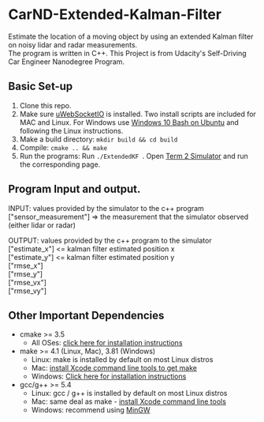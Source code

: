 # CarND-Extended-Kalman-Filter
Estimate the location of a moving object by using an extended Kalman filter on noisy lidar and radar measurements.  
The program is written in C++.  This Project is from Udacity's Self-Driving Car Engineer Nanodegree Program.

## Basic Set-up
1. Clone this repo.
2. Make sure [uWebSocketIO](https://github.com/uWebSockets/uWebSockets) is installed.  Two install scripts are included for MAC and Linux.  For Windows use [Windows 10 Bash on Ubuntu](https://www.howtogeek.com/249966/how-to-install-and-use-the-linux-bash-shell-on-windows-10/) and following the Linux instructions.
3. Make a build directory: `mkdir build && cd build`
4. Compile: `cmake .. && make`
5. Run the programs: Run `./ExtendedKF `. Open [Term 2 Simulator](https://github.com/udacity/self-driving-car-sim/releases) and run the corresponding page.

## Program Input and output.
INPUT: values provided by the simulator to the c++ program  
["sensor_measurement"] => the measurement that the simulator observed (either lidar or radar)  

OUTPUT: values provided by the c++ program to the simulator  
["estimate_x"] <= kalman filter estimated position x  
["estimate_y"] <= kalman filter estimated position y  
["rmse_x"]  
["rmse_y"]  
["rmse_vx"]  
["rmse_vy"]  

## Other Important Dependencies

* cmake >= 3.5
  * All OSes: [click here for installation instructions](https://cmake.org/install/)
* make >= 4.1 (Linux, Mac), 3.81 (Windows)
  * Linux: make is installed by default on most Linux distros
  * Mac: [install Xcode command line tools to get make](https://developer.apple.com/xcode/features/)
  * Windows: [Click here for installation instructions](http://gnuwin32.sourceforge.net/packages/make.htm)
* gcc/g++ >= 5.4
  * Linux: gcc / g++ is installed by default on most Linux distros
  * Mac: same deal as make - [install Xcode command line tools](https://developer.apple.com/xcode/features/)
  * Windows: recommend using [MinGW](http://www.mingw.org/)
